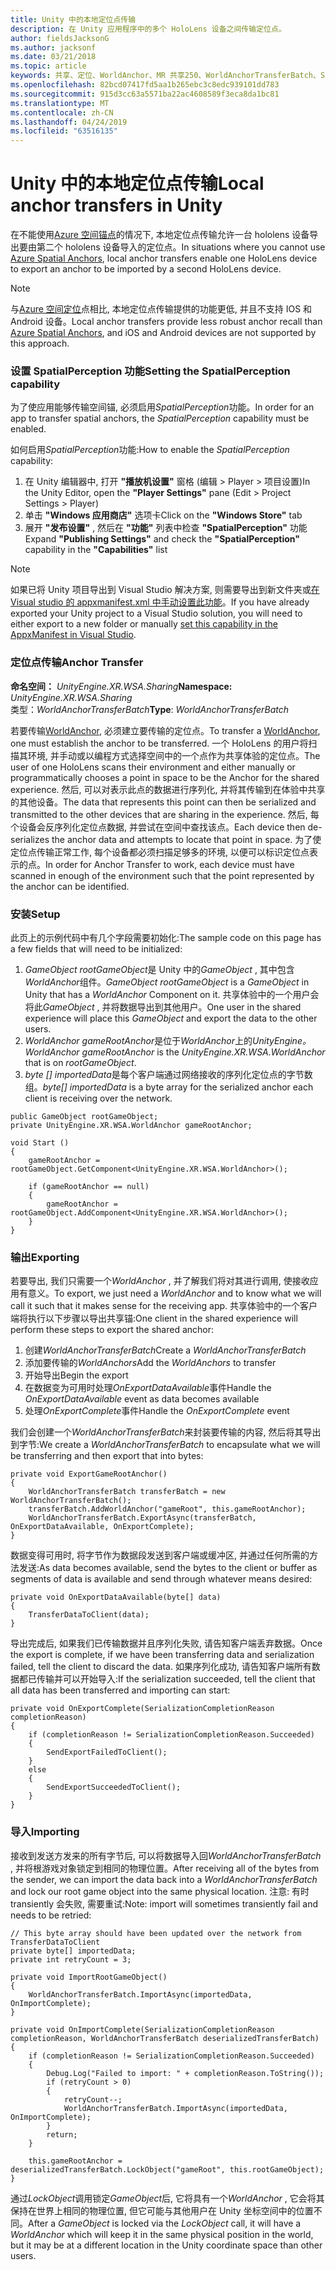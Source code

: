 ```yaml
---
title: Unity 中的本地定位点传输
description: 在 Unity 应用程序中的多个 HoloLens 设备之间传输定位点。
author: fieldsJacksonG
ms.author: jacksonf
ms.date: 03/21/2018
ms.topic: article
keywords: 共享、定位、WorldAnchor、MR 共享250、WorldAnchorTransferBatch、SpatialPerception、传输、本地定位点传输、定位点导出和定位点导入
ms.openlocfilehash: 82bcd07417fd5aa1b265ebc3c8edc939101dd783
ms.sourcegitcommit: 915d3cc63a5571ba22ac4608589f3eca8da1bc81
ms.translationtype: MT
ms.contentlocale: zh-CN
ms.lasthandoff: 04/24/2019
ms.locfileid: "63516135"
---
```

# <a name="local-anchor-transfers-in-unity"></a><span data-ttu-id="494b8-104">Unity 中的本地定位点传输</span><span class="sxs-lookup"><span data-stu-id="494b8-104">Local anchor transfers in Unity</span></span>

<span data-ttu-id="494b8-105">在不能使用<a href="https://docs.microsoft.com/azure/spatial-anchors" target="_blank">Azure 空间锚点</a>的情况下, 本地定位点传输允许一台 hololens 设备导出要由第二个 hololens 设备导入的定位点。</span><span class="sxs-lookup"><span data-stu-id="494b8-105">In situations where you cannot use <a href="https://docs.microsoft.com/azure/spatial-anchors" target="_blank">Azure Spatial Anchors</a>, local anchor transfers enable one HoloLens device to export an anchor to be imported by a second HoloLens device.</span></span>

>[!NOTE]
><span data-ttu-id="494b8-106">与<a href="https://docs.microsoft.com/azure/spatial-anchors" target="_blank">Azure 空间定位</a>点相比, 本地定位点传输提供的功能更低, 并且不支持 IOS 和 Android 设备。</span><span class="sxs-lookup"><span data-stu-id="494b8-106">Local anchor transfers provide less robust anchor recall than <a href="https://docs.microsoft.com/azure/spatial-anchors" target="_blank">Azure Spatial Anchors</a>, and iOS and Android devices are not supported by this approach.</span></span>

### <a name="setting-the-spatialperception-capability"></a><span data-ttu-id="494b8-107">设置 SpatialPerception 功能</span><span class="sxs-lookup"><span data-stu-id="494b8-107">Setting the SpatialPerception capability</span></span>

<span data-ttu-id="494b8-108">为了使应用能够传输空间锚, 必须启用*SpatialPerception*功能。</span><span class="sxs-lookup"><span data-stu-id="494b8-108">In order for an app to transfer spatial anchors, the *SpatialPerception* capability must be enabled.</span></span>

<span data-ttu-id="494b8-109">如何启用*SpatialPerception*功能:</span><span class="sxs-lookup"><span data-stu-id="494b8-109">How to enable the *SpatialPerception* capability:</span></span>
1. <span data-ttu-id="494b8-110">在 Unity 编辑器中, 打开 **"播放机设置"** 窗格 (编辑 > Player > 项目设置)</span><span class="sxs-lookup"><span data-stu-id="494b8-110">In the Unity Editor, open the **"Player Settings"** pane (Edit > Project Settings > Player)</span></span>
2. <span data-ttu-id="494b8-111">单击 **"Windows 应用商店"** 选项卡</span><span class="sxs-lookup"><span data-stu-id="494b8-111">Click on the **"Windows Store"** tab</span></span>
3. <span data-ttu-id="494b8-112">展开 **"发布设置"** , 然后在 **"功能"** 列表中检查 **"SpatialPerception"** 功能</span><span class="sxs-lookup"><span data-stu-id="494b8-112">Expand **"Publishing Settings"** and check the **"SpatialPerception"** capability in the **"Capabilities"** list</span></span>

>[!NOTE]
><span data-ttu-id="494b8-113">如果已将 Unity 项目导出到 Visual Studio 解决方案, 则需要导出到新文件夹或[在 Visual studio 的 appxmanifest.xml 中手动设置此功能](local-anchor-transfers-in-directx.md#set-up-your-app-to-use-the-spatialperception-capability)。</span><span class="sxs-lookup"><span data-stu-id="494b8-113">If you have already exported your Unity project to a Visual Studio solution, you will need to either export to a new folder or manually [set this capability in the AppxManifest in Visual Studio](local-anchor-transfers-in-directx.md#set-up-your-app-to-use-the-spatialperception-capability).</span></span>

### <a name="anchor-transfer"></a><span data-ttu-id="494b8-114">定位点传输</span><span class="sxs-lookup"><span data-stu-id="494b8-114">Anchor Transfer</span></span>

<span data-ttu-id="494b8-115">**命名空间：**  *UnityEngine.XR.WSA.Sharing*</span><span class="sxs-lookup"><span data-stu-id="494b8-115">**Namespace:** *UnityEngine.XR.WSA.Sharing*</span></span><br>
<span data-ttu-id="494b8-116">类型：*WorldAnchorTransferBatch*</span><span class="sxs-lookup"><span data-stu-id="494b8-116">**Type**: *WorldAnchorTransferBatch*</span></span>

<span data-ttu-id="494b8-117">若要传输[WorldAnchor](coordinate-systems-in-unity.md), 必须建立要传输的定位点。</span><span class="sxs-lookup"><span data-stu-id="494b8-117">To transfer a [WorldAnchor](coordinate-systems-in-unity.md), one must establish the anchor to be transferred.</span></span> <span data-ttu-id="494b8-118">一个 HoloLens 的用户将扫描其环境, 并手动或以编程方式选择空间中的一个点作为共享体验的定位点。</span><span class="sxs-lookup"><span data-stu-id="494b8-118">The user of one HoloLens scans their environment and either manually or programmatically chooses a point in space to be the Anchor for the shared experience.</span></span> <span data-ttu-id="494b8-119">然后, 可以对表示此点的数据进行序列化, 并将其传输到在体验中共享的其他设备。</span><span class="sxs-lookup"><span data-stu-id="494b8-119">The data that represents this point can then be serialized and transmitted to the other devices that are sharing in the experience.</span></span> <span data-ttu-id="494b8-120">然后, 每个设备会反序列化定位点数据, 并尝试在空间中查找该点。</span><span class="sxs-lookup"><span data-stu-id="494b8-120">Each device then de-serializes the anchor data and attempts to locate that point in space.</span></span> <span data-ttu-id="494b8-121">为了使定位点传输正常工作, 每个设备都必须扫描足够多的环境, 以便可以标识定位点表示的点。</span><span class="sxs-lookup"><span data-stu-id="494b8-121">In order for Anchor Transfer to work, each device must have scanned in enough of the environment such that the point represented by the anchor can be identified.</span></span>

### <a name="setup"></a><span data-ttu-id="494b8-122">安装</span><span class="sxs-lookup"><span data-stu-id="494b8-122">Setup</span></span>

<span data-ttu-id="494b8-123">此页上的示例代码中有几个字段需要初始化:</span><span class="sxs-lookup"><span data-stu-id="494b8-123">The sample code on this page has a few fields that will need to be initialized:</span></span>
1. <span data-ttu-id="494b8-124">*GameObject rootGameObject*是 Unity 中的*GameObject* , 其中包含*WorldAnchor*组件。</span><span class="sxs-lookup"><span data-stu-id="494b8-124">*GameObject rootGameObject* is a *GameObject* in Unity that has a *WorldAnchor* Component on it.</span></span> <span data-ttu-id="494b8-125">共享体验中的一个用户会将此*GameObject* , 并将数据导出到其他用户。</span><span class="sxs-lookup"><span data-stu-id="494b8-125">One user in the shared experience will place this *GameObject* and export the data to the other users.</span></span>
2. <span data-ttu-id="494b8-126">*WorldAnchor gameRootAnchor*是位于*WorldAnchor*上的*UnityEngine。*</span><span class="sxs-lookup"><span data-stu-id="494b8-126">*WorldAnchor gameRootAnchor* is the *UnityEngine.XR.WSA.WorldAnchor* that is on *rootGameObject*.</span></span>
3. <span data-ttu-id="494b8-127">*byte [] importedData*是每个客户端通过网络接收的序列化定位点的字节数组。</span><span class="sxs-lookup"><span data-stu-id="494b8-127">*byte[] importedData* is a byte array for the serialized anchor each client is receiving over the network.</span></span>

```
public GameObject rootGameObject;
private UnityEngine.XR.WSA.WorldAnchor gameRootAnchor;

void Start ()
{
    gameRootAnchor = rootGameObject.GetComponent<UnityEngine.XR.WSA.WorldAnchor>();

    if (gameRootAnchor == null)
    {
        gameRootAnchor = rootGameObject.AddComponent<UnityEngine.XR.WSA.WorldAnchor>();
    }
}
```

### <a name="exporting"></a><span data-ttu-id="494b8-128">输出</span><span class="sxs-lookup"><span data-stu-id="494b8-128">Exporting</span></span>

<span data-ttu-id="494b8-129">若要导出, 我们只需要一个*WorldAnchor* , 并了解我们将对其进行调用, 使接收应用有意义。</span><span class="sxs-lookup"><span data-stu-id="494b8-129">To export, we just need a *WorldAnchor* and to know what we will call it such that it makes sense for the receiving app.</span></span> <span data-ttu-id="494b8-130">共享体验中的一个客户端将执行以下步骤以导出共享锚:</span><span class="sxs-lookup"><span data-stu-id="494b8-130">One client in the shared experience will perform these steps to export the shared anchor:</span></span>
1. <span data-ttu-id="494b8-131">创建*WorldAnchorTransferBatch*</span><span class="sxs-lookup"><span data-stu-id="494b8-131">Create a *WorldAnchorTransferBatch*</span></span>
2. <span data-ttu-id="494b8-132">添加要传输的*WorldAnchors*</span><span class="sxs-lookup"><span data-stu-id="494b8-132">Add the *WorldAnchors* to transfer</span></span>
3. <span data-ttu-id="494b8-133">开始导出</span><span class="sxs-lookup"><span data-stu-id="494b8-133">Begin the export</span></span>
4. <span data-ttu-id="494b8-134">在数据变为可用时处理*OnExportDataAvailable*事件</span><span class="sxs-lookup"><span data-stu-id="494b8-134">Handle the *OnExportDataAvailable* event as data becomes available</span></span>
5. <span data-ttu-id="494b8-135">处理*OnExportComplete*事件</span><span class="sxs-lookup"><span data-stu-id="494b8-135">Handle the *OnExportComplete* event</span></span>

<span data-ttu-id="494b8-136">我们会创建一个*WorldAnchorTransferBatch*来封装要传输的内容, 然后将其导出到字节:</span><span class="sxs-lookup"><span data-stu-id="494b8-136">We create a *WorldAnchorTransferBatch* to encapsulate what we will be transferring and then export that into bytes:</span></span>

```
private void ExportGameRootAnchor()
{
    WorldAnchorTransferBatch transferBatch = new WorldAnchorTransferBatch();
    transferBatch.AddWorldAnchor("gameRoot", this.gameRootAnchor);
    WorldAnchorTransferBatch.ExportAsync(transferBatch, OnExportDataAvailable, OnExportComplete);
}
```

<span data-ttu-id="494b8-137">数据变得可用时, 将字节作为数据段发送到客户端或缓冲区, 并通过任何所需的方法发送:</span><span class="sxs-lookup"><span data-stu-id="494b8-137">As data becomes available, send the bytes to the client or buffer as segments of data is available and send through whatever means desired:</span></span>

```
private void OnExportDataAvailable(byte[] data)
{
    TransferDataToClient(data);
}
```

<span data-ttu-id="494b8-138">导出完成后, 如果我们已传输数据并且序列化失败, 请告知客户端丢弃数据。</span><span class="sxs-lookup"><span data-stu-id="494b8-138">Once the export is complete, if we have been transferring data and serialization failed, tell the client to discard the data.</span></span> <span data-ttu-id="494b8-139">如果序列化成功, 请告知客户端所有数据都已传输并可以开始导入:</span><span class="sxs-lookup"><span data-stu-id="494b8-139">If the serialization succeeded, tell the client that all data has been transferred and importing can start:</span></span>

```
private void OnExportComplete(SerializationCompletionReason completionReason)
{
    if (completionReason != SerializationCompletionReason.Succeeded)
    {
        SendExportFailedToClient();
    }
    else
    {
        SendExportSucceededToClient();
    }
}
```

### <a name="importing"></a><span data-ttu-id="494b8-140">导入</span><span class="sxs-lookup"><span data-stu-id="494b8-140">Importing</span></span>

<span data-ttu-id="494b8-141">接收到发送方发来的所有字节后, 可以将数据导入回*WorldAnchorTransferBatch* , 并将根游戏对象锁定到相同的物理位置。</span><span class="sxs-lookup"><span data-stu-id="494b8-141">After receiving all of the bytes from the sender, we can import the data back into a *WorldAnchorTransferBatch* and lock our root game object into the same physical location.</span></span> <span data-ttu-id="494b8-142">注意: 有时 transiently 会失败, 需要重试:</span><span class="sxs-lookup"><span data-stu-id="494b8-142">Note: import will sometimes transiently fail and needs to be retried:</span></span>

```
// This byte array should have been updated over the network from TransferDataToClient
private byte[] importedData;
private int retryCount = 3;

private void ImportRootGameObject()
{
    WorldAnchorTransferBatch.ImportAsync(importedData, OnImportComplete);
}

private void OnImportComplete(SerializationCompletionReason completionReason, WorldAnchorTransferBatch deserializedTransferBatch)
{
    if (completionReason != SerializationCompletionReason.Succeeded)
    {
        Debug.Log("Failed to import: " + completionReason.ToString());
        if (retryCount > 0)
        {
            retryCount--;
            WorldAnchorTransferBatch.ImportAsync(importedData, OnImportComplete);
        }
        return;
    }

    this.gameRootAnchor = deserializedTransferBatch.LockObject("gameRoot", this.rootGameObject);
}
```

<span data-ttu-id="494b8-143">通过*LockObject*调用锁定*GameObject*后, 它将具有一个*WorldAnchor* , 它会将其保持在世界上相同的物理位置, 但它可能与其他用户在 Unity 坐标空间中的位置不同。</span><span class="sxs-lookup"><span data-stu-id="494b8-143">After a *GameObject* is locked via the *LockObject* call, it will have a *WorldAnchor* which will keep it in the same physical position in the world, but it may be at a different location in the Unity coordinate space than other users.</span></span>

